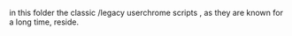 in this folder the classic /legacy userchrome scripts , as they are known for a long time, reside.   

